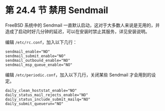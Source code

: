 # 第 24.4 节 禁用 Sendmail

FreeBSD 系统中的 Sendmail 一直默认启动，这对于大多数人来说是无用的，并造成了启动时好几分钟的延迟，可以在安装时禁止其服务，详见安装说明。

编辑 `/etc/rc.conf`，加入以下几行：

```shell
sendmail_enable="NO"
sendmail_submit_enable="NO"
sendmail_outbound_enable="NO"
sendmail_msp_queue_enable="NO"
```

编辑 `/etc/periodic.conf`，加入以下几行，关闭某些 Sendmail 才会用到的设定。

```shell
daily_clean_hoststat_enable="NO"
daily_status_mail_rejects_enable="NO"
daily_status_include_submit_mailq="NO"
daily_submit_queuerun="NO"
```
